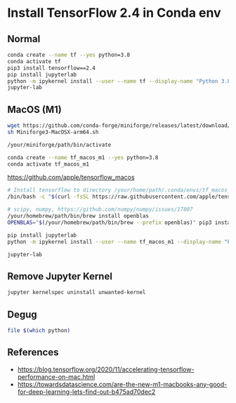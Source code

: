 # Install TensorFlow 2.4 in Conda env

## Normal
```bash
conda create --name tf --yes python=3.8
conda activate tf
pip3 install tensorflow==2.4
pip install jupyterlab
python -m ipykernel install --user --name tf --display-name "Python 3.8 (tf)"
jupyter-lab
```

## MacOS (M1)
```bash
wget https://github.com/conda-forge/miniforge/releases/latest/download/Miniforge3-MacOSX-arm64.sh
sh Miniforge3-MacOSX-arm64.sh

/your/miniforge/path/bin/activate

conda create --name tf_macos_m1 --yes python=3.8
conda activate tf_macos_m1
```
https://github.com/apple/tensorflow_macos
```bash
# Install tensorflow to directory /your/home/path/.conda/envs/tf_macos_m1
/bin/bash -c "$(curl -fsSL https://raw.githubusercontent.com/apple/tensorflow_macos/master/scripts/download_and_install.sh)"

# scipy, numpy, https://github.com/numpy/numpy/issues/17807
/your/homebrew/path/bin/brew install openblas
OPENBLAS="$(/your/homebrew/path/bin/brew --prefix openblas)" pip3 install --user -U numpy scipy

pip install jupyterlab
python -m ipykernel install --user --name tf_macos_m1 --display-name "Python 3.8 (tf_macos_m1)"

jupyter-lab
```

## Remove Jupyter Kernel
```bash
jupyter kernelspec uninstall unwanted-kernel
```

## Degug
```bash
file $(which python)
```

## References
* https://blog.tensorflow.org/2020/11/accelerating-tensorflow-performance-on-mac.html
* https://towardsdatascience.com/are-the-new-m1-macbooks-any-good-for-deep-learning-lets-find-out-b475ad70dec2
